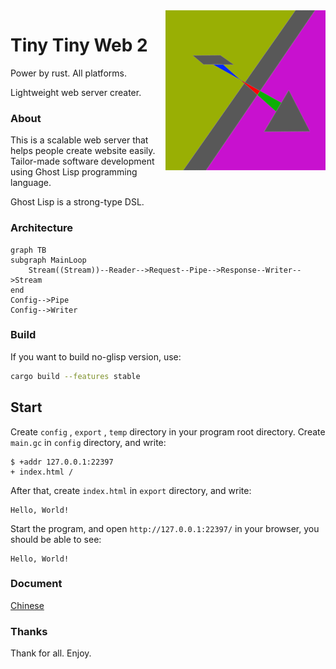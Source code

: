 <img src='icon.png' align='right'/>

# Tiny Tiny Web 2
Power by rust.
All platforms.

Lightweight web server creater.

### About
This is a scalable web server that helps people create website easily.
Tailor-made software development using Ghost Lisp programming language.

Ghost Lisp is a strong-type DSL.

### Architecture
```mermaid
graph TB
subgraph MainLoop
    Stream((Stream))--Reader-->Request--Pipe-->Response--Writer-->Stream
end
Config-->Pipe
Config-->Writer
```

### Build
If you want to build no-glisp version, use:
```sh
cargo build --features stable
```

## Start
Create `config` , `export` , `temp` directory in your program root directory.
Create `main.gc` in `config` directory, and write:
```
$ +addr 127.0.0.1:22397
+ index.html /
```
After that, create `index.html` in `export` directory, and write:
```
Hello, World!
```
Start the program, and open `http://127.0.0.1:22397/` in your browser, you should be able to see:
```
Hello, World!
```

### Document
[Chinese](https://github.com/duoduo70/Tiny-Tiny-Web/blob/master/docs/index.md)

### Thanks
Thank for all.
Enjoy.